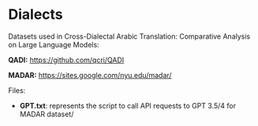 # Dialects

Datasets used in Cross-Dialectal Arabic Translation: Comparative
Analysis on Large Language Models:

**QADI:** https://github.com/qcri/QADI

**MADAR:** https://sites.google.com/nyu.edu/madar/

Files:
- **GPT.txt**: represents the script to call API requests to GPT 3.5/4 for MADAR dataset/
